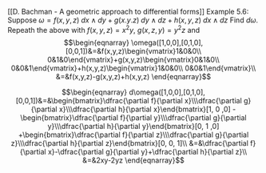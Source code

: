 [[D. Bachman - A geometric approach to differential forms]] Example 5.6: Suppose $\omega=f(x,y,z)\;dx\wedge dy+g(x.y.z)\;dy\wedge dz+h(x,y,z)\;dx\wedge dz$ Find $d\omega$.  Repeath the above with $f(x,y,z)=x^2y$, $g(x,z,y)=y^2z$ and 
$$\begin{eqnarray}
\omega([1,0,0],[0,1,0],[0,0,1])&=&f(x,y,z)\begin{vmatrix}1&0&0\\ 0&1&0\end{vmatrix}+g(x,y,z)\begin{vmatrix}0&1&0\\ 0&0&1\end{vmatrix}+h(x,y,z)\begin{vmatrix}1&0&0\\ 0&0&1\end{vmatrix}\\
&=&f(x,y,z)-g(x,y,z)+h(x,y,z)
\end{eqnarray}$$

$$\begin{eqnarray}
	d\omega([1,0,0],[0,1,0],[0,0,1])&=&\begin{bmatrix}\dfrac{\partial f}{\partial x}\\\dfrac{\partial g}{\partial x}\\\dfrac{\partial h}{\partial x}\end{bmatrix}[1, 0 ,0]
	-\begin{bmatrix}\dfrac{\partial f}{\partial y}\\\dfrac{\partial g}{\partial y}\\\dfrac{\partial h}{\partial y}\end{bmatrix}[0, 1 ,0]
	+\begin{bmatrix}\dfrac{\partial f}{\partial z}\\\dfrac{\partial g}{\partial z}\\\dfrac{\partial h}{\partial z}\end{bmatrix}[0, 0, 1]\\
	&=&\dfrac{\partial f}{\partial x}-\dfrac{\partial g}{\partial y}+\dfrac{\partial h}{\partial z}\\
	&=&2xy-2yz
\end{eqnarray}$$